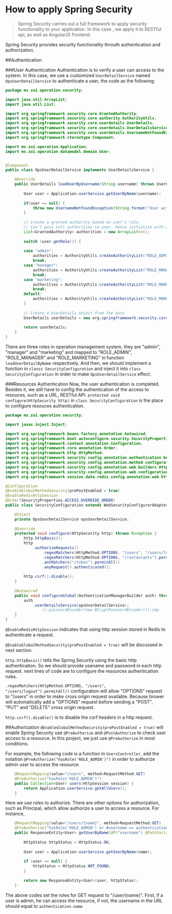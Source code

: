 # How to apply Spring Security

>Spring Security carries out a full framework to apply security functionality to your application. In this case , we apply it to RESTful api, as well as AngularJS frontend.

Spring Security provides security functionality throuth authentication and authorization. 

##Authentication

###User Authentication
Authentication is to verify a user can access to the system. In this case, we use a customized ``UserDetailService`` named ``OpsUserDetailService`` to authenticate a user, the code as the following:

```java
package ms.zui.operation.security;

import java.util.ArrayList;
import java.util.List;

import org.springframework.security.core.GrantedAuthority;
import org.springframework.security.core.authority.AuthorityUtils;
import org.springframework.security.core.userdetails.UserDetails;
import org.springframework.security.core.userdetails.UserDetailsService;
import org.springframework.security.core.userdetails.UsernameNotFoundException;
import org.springframework.stereotype.Component;

import ms.zui.operation.Application;
import ms.zui.operation.datamodel.domain.User;


@Component
public class OpsUserDetailService implements UserDetailsService {

	@Override
	public UserDetails loadUserByUsername(String username) throws UsernameNotFoundException {
		
		User user = Application.userService.getUserByName(username);
		
		if(user == null) {
			throw new UsernameNotFoundException(String.format("User with the username %s doesn't exist", username));
		}
		
		// Create a granted authority based on user's role. 
		// Can't pass null authorities to user. Hence initialize with an empty arraylist
		List<GrantedAuthority> authorities = new ArrayList<>();
		
		switch (user.getRole()) {
			
		case "admin": 
			authorities = AuthorityUtils.createAuthorityList("ROLE_ADMIN");
			break;
		case "manager":
			authorities = AuthorityUtils.createAuthorityList("ROLE_MANAGER");
			break;
		case "marketing":
			authorities = AuthorityUtils.createAuthorityList("ROLE_MARKETING");
			break;
		default:
			authorities = AuthorityUtils.createAuthorityList("ROLE_MARKETING");
		}
		
		// Create a UserDetails object from the data 
		UserDetails userDetails = new org.springframework.security.core.userdetails.User(user.getName(), user.getPassword(), authorities);
		
		return userDetails;
	}
}
```

There are three roles in operation management system, they are "admin", "manager" and "marketing" and mapped to "ROLE_ADMIN", "ROLE_MANAGER" and "ROLE_MARKETING" in function ``loadUserDetailByName`` respectively. And then, we should implement a function in ``classs SecurityConfiguration`` and inject it into ``class SecurityConfiguration`` in order to make ``OpsUserdetailService`` effect. 

###Resources Authentication
Now, the user authentication is completed. Besides it, we still have to config the authentication of  the access to resouces, such as a URL, RESTful API. ``protected void configure(HttpSecurity http)`` in ``class SecurityConfiguration`` is the place to configure resouces authentication.

```java
package ms.zui.operation.security;

import javax.inject.Inject;

import org.springframework.beans.factory.annotation.Autowired;
import org.springframework.boot.autoconfigure.security.SecurityProperties;
import org.springframework.context.annotation.Configuration;
import org.springframework.core.annotation.Order;
import org.springframework.http.HttpMethod;
import org.springframework.security.config.annotation.authentication.builders.AuthenticationManagerBuilder;
import org.springframework.security.config.annotation.method.configuration.EnableGlobalMethodSecurity;
import org.springframework.security.config.annotation.web.builders.HttpSecurity;
import org.springframework.security.config.annotation.web.configuration.WebSecurityConfigurerAdapter;
import org.springframework.session.data.redis.config.annotation.web.http.EnableRedisHttpSession;

@Configuration
@EnableGlobalMethodSecurity(prePostEnabled = true)
@EnableRedisHttpSession
@Order(SecurityProperties.ACCESS_OVERRIDE_ORDER)
public class SecurityConfiguration extends WebSecurityConfigurerAdapter {

	@Inject
	private OpsUserDetailService opsUserDetailService;
	
	@Override
	protected void configure(HttpSecurity http) throws Exception {
		http.httpBasic();
		http
			.authorizeRequests()
				.regexMatchers(HttpMethod.OPTIONS, "/users", "/users/logout").permitAll()
				.regexMatchers(HttpMethod.OPTIONS, "/restaurants").permitAll()
				.antMatchers("/token").permitAll()
				.anyRequest().authenticated();
		
		http.csrf().disable();
	}
	
	@Autowired
	public void configureGlobal(AuthenticationManagerBuilder auth) throws Exception {
		auth
			.userDetailsService(opsUserDetailService);
				//.passwordEncoder(new BCryptPasswordEncoder());imp
	}
}
```
``@EnableRedisHttpSession`` indicates that using http session stored in Redis to authenticate a request.

``@EnableGlobalMethodSecurity(prePostEnabled = true)`` will be discussed in next section.

``http.httpBasic()`` tells the Spring Security using the basic http authentication. So we should provide usename and password in each http request. next lines of code are to configure the resources authentication rules.

``.regexMatchers(HttpMethod.OPTIONS, "/users", "/users/logout").permitAll()`` configuration will allow "OPTIONS" request to "/users" in order to make cross origin request available. Because brower will automatically add a "OPTIONS" request before sending a "POST", "PUT" and "DELETE" cross origin request.

``http.csrf().disable()`` is to disable the csrf headers in a http request.

##Authorization
``@EnableGlobalMethodSecurity(prePostEnabled = true)`` will enable Spring Security use ``@PreAuthorize`` and ``@PostAuthorize`` to check user access to a resource. In this project, we just use ``@PreAuthorize`` in most conditions.

For example, the following code is a function in ``UsersController``, add the notation ``@PreAuthorize("hasRole('ROLE_ADMIN')")`` in order to authorize admin user to access the resource. 

```java
    @RequestMapping(value="/users", method=RequestMethod.GET)
	@PreAuthorize("hasRole('ROLE_ADMIN')")
    public Collection<User> users(HttpSession session) {
    	return Application.userService.getAllUsers();
    }
```

Here we use roles to authorize. There are other options for authorization, such as Principal, which allow authorize a user to access a resource. For instance,

```java
    @RequestMapping(value="/users/{name}", method=RequestMethod.GET)
	@PreAuthorize("hasRole('ROLE_ADMIN') or #username == authentication.name")
    public ResponseEntity<User> getUserByName(@P("username") @PathVariable String name) {
    	
    	HttpStatus httpStatus = HttpStatus.OK;
    	
    	User user = Application.userService.getUserByName(name);
    	
    	if (user == null) {
    		httpStatus = HttpStatus.NOT_FOUND;
    	}
    	
    	return new ResponseEntity<User>(user, httpStatus);
    }
```

The above codes set the roles for GET request to "/user/{name}". First, if a user is admin, he can access the resource, if not, the username in the URL should equal to ``authentication.name``

